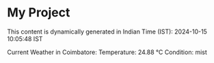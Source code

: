 # My Project

This content is dynamically generated in Indian Time (IST): 2024-10-15 10:05:48 IST


Current Weather in Coimbatore:
Temperature: 24.88 °C
Condition: mist
